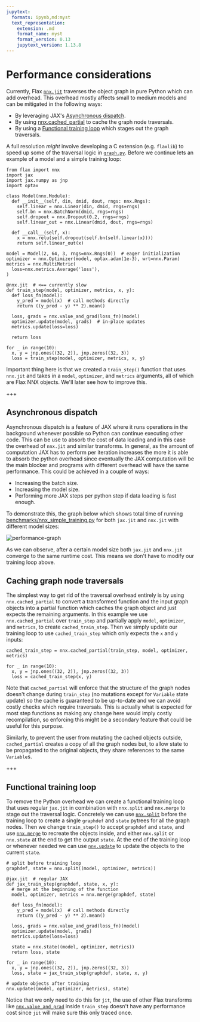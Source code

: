 ```yaml
---
jupytext:
  formats: ipynb,md:myst
  text_representation:
    extension: .md
    format_name: myst
    format_version: 0.13
    jupytext_version: 1.13.8
---
```


# Performance considerations

Currently, Flax [`nnx.jit`](https://flax.readthedocs.io/en/latest/api_reference/flax.nnx/transforms.html#flax.nnx.jit) traverses the object graph in pure Python which can add overhead. This overhead mostly affects small to medium models and can be mitigated in the following ways:
* By leveraging JAX's [Asynchronous dispatch](#asynchronous-dispatch).
* By using [nnx.cached_partial](#caching-graph-node-traversals) to cache the graph node traversals.
* By using a [Functional training loop](#functional-training-loop) which stages out the graph traversals.

A full resolution _might_ involve developing a C extension (e.g. `flaxlib`) to speed up some of the traversal logic in [`graph.py`](https://github.com/google/flax/blob/main/flax/nnx/graph.py). Before we continue lets an example of a model and a simple training loop:

```{code-cell}
from flax import nnx
import jax
import jax.numpy as jnp
import optax

class Model(nnx.Module):
  def __init__(self, din, dmid, dout, rngs: nnx.Rngs):
    self.linear = nnx.Linear(din, dmid, rngs=rngs)
    self.bn = nnx.BatchNorm(dmid, rngs=rngs)
    self.dropout = nnx.Dropout(0.2, rngs=rngs)
    self.linear_out = nnx.Linear(dmid, dout, rngs=rngs)

  def __call__(self, x):
    x = nnx.relu(self.dropout(self.bn(self.linear(x))))
    return self.linear_out(x)
  
model = Model(2, 64, 3, rngs=nnx.Rngs(0))  # eager initialization
optimizer = nnx.Optimizer(model, optax.adam(1e-3), wrt=nnx.Param)
metrics = nnx.MultiMetric(
  loss=nnx.metrics.Average('loss'),
)

@nnx.jit  # <== currently slow
def train_step(model, optimizer, metrics, x, y):
  def loss_fn(model):
    y_pred = model(x)  # call methods directly
    return ((y_pred - y) ** 2).mean()

  loss, grads = nnx.value_and_grad(loss_fn)(model)
  optimizer.update(model, grads)  # in-place updates
  metrics.update(loss=loss)

  return loss
  
for _ in range(10):
  x, y = jnp.ones((32, 2)), jnp.zeros((32, 3))
  loss = train_step(model, optimizer, metrics, x, y)
```

Important thing here is that we created a `train_step()` function that uses `nnx.jit` and takes in a `model`, `optimizer`, and `metrics` arguments, all of which are Flax NNX objects. We'll later see how to improve this.

+++

## Asynchronous dispatch

Asynchronous dispatch is a feature of JAX where it runs operations in the background whenever possible so Python can continue executing other code. This can be use to absorb the cost of data loading and in this case the overhead of `nnx.jit` and similar transforms. In general, as the amount of computation JAX has to perform per iteration increases the more it is able to absorb the python overhead since eventually the JAX computation will be the main blocker and programs with different overhead will have the same performance. This could be achieved in a couple of ways:

* Increasing the batch size.
* Increasing the model size.
* Performing more JAX steps per python step if data loading is fast enough.

To demonstrate this, the graph below which shows total time of running [benchmarks/nnx_simple_training.py](https://github.com/google/flax/blob/main/benchmarks/nnx_simple_training.py) for both `jax.jit` and `nnx.jit` with different model sizes:

![performance-graph](images/performance-graph.png)

As we can observe, after a certain model size both `jax.jit` and `nnx.jit` converge to the same runtime cost. This means we don't have to modify our training loop above.

## Caching graph node traversals

The simplest way to get rid of the traversal overhead entirely is by using `nnx.cached_partial` to convert a transformed function and the input graph objects into a partial function which caches the graph object and just expects the remaining arguments. In this example we use `nnx.cached_partial` over `train_step` and partially apply `model`, `optimizer`, and `metrics`, to create `cached_train_step`. Then we simply update our training loop to use `cached_train_step` which only expects the `x` and `y` inputs:

```{code-cell}
cached_train_step = nnx.cached_partial(train_step, model, optimizer, metrics)

for _ in range(10):
  x, y = jnp.ones((32, 2)), jnp.zeros((32, 3))
  loss = cached_train_step(x, y)
```

Note that `cached_partial` will enforce that the structure of the graph nodes doesn't change during `train_step` (no mutations except for `Variable` state update) so the cache is guaranteed to be up-to-date and we can avoid costly checks which require traversals. This is actually what is expected for most step functions as making any change here would imply costly recompilation, so enforcing this might be a secondary feature that could be useful for this purpose.

Similarly, to prevent the user from mutating the cached objects outside, `cached_partial` creates a copy of all the graph nodes but, to allow state to be propagated to the original objects, they share references to the same `Variable`s.

+++

## Functional training loop

To remove the Python overhead we can create a functional training loop that uses regular `jax.jit` in combination with `nnx.split` and `nnx.merge` to stage out the traversal logic. Concretely we can use [`nnx.split`](https://flax.readthedocs.io/en/latest/api_reference/flax.nnx/graph.html#flax.nnx.split) before the training loop to create a single `graphdef` and `state` pytrees for all the graph nodes. Then we change `train_step()` to accept `graphdef` and `state`, and use [`nnx.merge`](https://flax.readthedocs.io/en/latest/api_reference/flax.nnx/graph.html#flax.nnx.merge) to recreate the objects inside, and either `nnx.split` or `nnx.state` at the end to get the output `state`. At the end of the training loop or whenever needed we can use [`nnx.update`](https://flax.readthedocs.io/en/latest/api_reference/flax.nnx/graph.html#flax.nnx.update) to update the objects to the current `state`.

```{code-cell}
# split before training loop
graphdef, state = nnx.split((model, optimizer, metrics))

@jax.jit  # regular JAX
def jax_train_step(graphdef, state, x, y):
  # merge at the beginning of the function
  model, optimizer, metrics = nnx.merge(graphdef, state)

  def loss_fn(model):
    y_pred = model(x)  # call methods directly
    return ((y_pred - y) ** 2).mean()

  loss, grads = nnx.value_and_grad(loss_fn)(model)
  optimizer.update(model, grads)
  metrics.update(loss=loss)

  state = nnx.state((model, optimizer, metrics))
  return loss, state

for _ in range(10):
  x, y = jnp.ones((32, 2)), jnp.zeros((32, 3))
  loss, state = jax_train_step(graphdef, state, x, y)

# update objects after training
nnx.update((model, optimizer, metrics), state)
```

Notice that we only need to do this for `jit`, the use of other Flax transforms like [`nnx.value_and_grad`](https://flax.readthedocs.io/en/latest/api_reference/flax.nnx/transforms.html#flax.nnx.value_and_grad) inside `train_step` doesn't have any performance cost since `jit` will make sure this only traced once.
